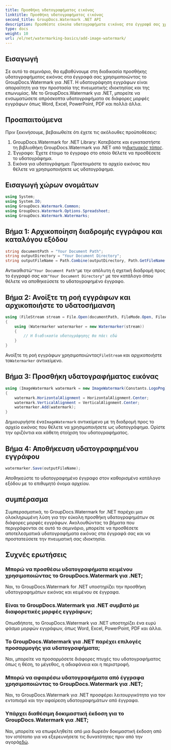 ```yaml
---
title: Προσθήκη υδατογραφήματος εικόνας
linktitle: Προσθήκη υδατογραφήματος εικόνας
second_title: GroupDocs.Watermark .NET API
description: Προσθέστε εύκολα υδατογραφήματα εικόνας στα έγγραφά σας χρησιμοποιώντας το GroupDocs.Watermark για .NET. Προστατέψτε την πνευματική σας ιδιοκτησία με ευκολία.
type: docs
weight: 10
url: /el/net/watermarking-basics/add-image-watermark/
---
```

## Εισαγωγή
Σε αυτό το σεμινάριο, θα εμβαθύνουμε στη διαδικασία προσθήκης υδατογραφήματος εικόνας στα έγγραφά σας χρησιμοποιώντας το GroupDocs.Watermark για .NET. Η υδατογράφηση εγγράφων είναι απαραίτητη για την προστασία της πνευματικής ιδιοκτησίας και της επωνυμίας. Με το GroupDocs.Watermark για .NET, μπορείτε να ενσωματώσετε απρόσκοπτα υδατογραφήματα σε διάφορες μορφές εγγράφων όπως Word, Excel, PowerPoint, PDF και πολλά άλλα.
## Προαπαιτούμενα
Πριν ξεκινήσουμε, βεβαιωθείτε ότι έχετε τις ακόλουθες προϋποθέσεις:
1.  GroupDocs.Watermark for .NET Library: Κατεβάστε και εγκαταστήστε τη βιβλιοθήκη GroupDocs.Watermark για .NET από τη[δικτυακός τόπος](https://releases.groupdocs.com/Watermark/net/).
2. Έγγραφο: Έχετε έτοιμο το έγγραφο στο οποίο θέλετε να προσθέσετε το υδατογράφημα.
3. Εικόνα για υδατογράφημα: Προετοιμάστε το αρχείο εικόνας που θέλετε να χρησιμοποιήσετε ως υδατογράφημα.

## Εισαγωγή χώρων ονομάτων
```csharp
using System;
using System.IO;
using GroupDocs.Watermark.Common;
using GroupDocs.Watermark.Options.Spreadsheet;
using GroupDocs.Watermark.Watermarks;
```
## Βήμα 1: Αρχικοποίηση διαδρομής εγγράφου και καταλόγου εξόδου
```csharp
string documentPath = "Your Document Path";
string outputDirectory = "Your Document Directory";
string outputFileName = Path.Combine(outputDirectory, Path.GetFileName(documentPath));
```
 Αντικαθιστώ`"Your Document Path"`με την απόλυτη ή σχετική διαδρομή προς το έγγραφό σας και`"Your Document Directory"` με τον κατάλογο όπου θέλετε να αποθηκεύσετε το υδατογραφημένο έγγραφο.
## Βήμα 2: Ανοίξτε τη ροή εγγράφων και αρχικοποιήστε το υδατοσήμανση
```csharp
using (FileStream stream = File.Open(documentPath, FileMode.Open, FileAccess.ReadWrite))
{
    using (Watermarker watermarker = new Watermarker(stream))
    {
        // Η διαδικασία υδατογράφησης θα πάει εδώ
    }
}
```
 Ανοίξτε τη ροή εγγράφων χρησιμοποιώντας`FileStream` και αρχικοποιήστε το`Watermarker` αντικείμενο.
## Βήμα 3: Προσθήκη υδατογραφήματος εικόνας
```csharp
using (ImageWatermark watermark = new ImageWatermark(Constants.LogoPng))
{
    watermark.HorizontalAlignment = HorizontalAlignment.Center;
    watermark.VerticalAlignment = VerticalAlignment.Center;
    watermarker.Add(watermark);
}
```
 Δημιουργήστε ένα`ImageWatermark` αντικείμενο με τη διαδρομή προς το αρχείο εικόνας που θέλετε να χρησιμοποιήσετε ως υδατογράφημα. Ορίστε την οριζόντια και κάθετη στοίχιση του υδατογραφήματος.
## Βήμα 4: Αποθήκευση υδατογραφημένου εγγράφου
```csharp
watermarker.Save(outputFileName);
```
Αποθηκεύστε το υδατογραφημένο έγγραφο στον καθορισμένο κατάλογο εξόδου με το επιθυμητό όνομα αρχείου.

## συμπέρασμα
Συμπερασματικά, το GroupDocs.Watermark for .NET παρέχει μια ολοκληρωμένη λύση για την εύκολη προσθήκη υδατογραφημάτων σε διάφορες μορφές εγγράφων. Ακολουθώντας τα βήματα που περιγράφονται σε αυτό το σεμινάριο, μπορείτε να προσθέσετε αποτελεσματικά υδατογραφήματα εικόνας στα έγγραφά σας και να προστατεύσετε την πνευματική σας ιδιοκτησία.
## Συχνές ερωτήσεις
### Μπορώ να προσθέσω υδατογραφήματα κειμένου χρησιμοποιώντας το GroupDocs.Watermark για .NET;
Ναι, το GroupDocs.Watermark for .NET υποστηρίζει την προσθήκη υδατογραφημάτων εικόνας και κειμένου σε έγγραφα.
### Είναι το GroupDocs.Watermark για .NET συμβατό με διαφορετικές μορφές εγγράφων;
Οπωσδήποτε, το GroupDocs.Watermark για .NET υποστηρίζει ένα ευρύ φάσμα μορφών εγγράφων, όπως Word, Excel, PowerPoint, PDF και άλλα.
### Το GroupDocs.Watermark για .NET παρέχει επιλογές προσαρμογής για υδατογραφήματα;
Ναι, μπορείτε να προσαρμόσετε διάφορες πτυχές του υδατογραφήματος όπως η θέση, το μέγεθος, η αδιαφάνεια και η περιστροφή.
### Μπορώ να αφαιρέσω υδατογραφήματα από έγγραφα χρησιμοποιώντας το GroupDocs.Watermark για .NET;
Ναι, το GroupDocs.Watermark για .NET προσφέρει λειτουργικότητα για τον εντοπισμό και την αφαίρεση υδατογραφημάτων από έγγραφα.
### Υπάρχει διαθέσιμη δοκιμαστική έκδοση για το GroupDocs.Watermark για .NET;
 Ναι, μπορείτε να επωφεληθείτε από μια δωρεάν δοκιμαστική έκδοση από τον ιστότοπο για να εξερευνήσετε τις δυνατότητες πριν από την αγορά[εδώ](https://releases.groupdocs.com/).